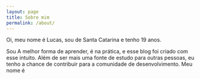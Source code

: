 ```yaml
---
layout: page
title: Sobre mim
permalink: /about/
---
```


Oi, meu nome é Lucas, sou de Santa Catarina e tenho 19 anos.

Sou A melhor forma de aprender, é na prática, e esse blog foi criado com esse intuito. Além de ser mais uma fonte de estudo para outras pessoas, eu tenho a chance de contribuir para a comunidade de desenvolvimento. Meu nome é 